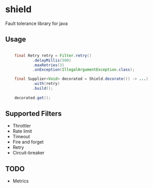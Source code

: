 # shield

Fault tolerance library for java

## Usage

```java

    final Retry retry = Filter.retry()
            .delayMillis(500)
            .maxRetries(3)
            .onException(IllegalArgumentException.class);

    final Supplier<Void> decorated = Shield.decorate(() -> ...)
            .with(retry)
            .build();
    
    decorated.get();
```

## Supported Filters

* Throttler
* Rate limit
* Timeout
* Fire and forget
* Retry
* Circuit-breaker

## TODO

* Metrics

